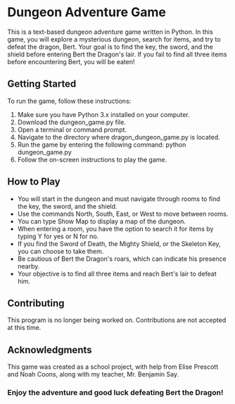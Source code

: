 # Dungeon Adventure Game
This is a text-based dungeon adventure game written in Python. In this game, you will explore a mysterious dungeon, search for items, and try to defeat the dragon, Bert. Your goal is to find the key, the sword, and the shield before entering Bert the Dragon's lair. If you fail to find all three items before encountering Bert, you will be eaten!

## Getting Started

To run the game, follow these instructions:

1. Make sure you have Python 3.x installed on your computer.
2. Download the dungeon_game.py file.
3. Open a terminal or command prompt.
4. Navigate to the directory where dragon_dungeon_game.py is located.
5. Run the game by entering the following command:
   python dungeon_game.py
6. Follow the on-screen instructions to play the game.

## How to Play

- You will start in the dungeon and must navigate through rooms to find the key, the sword, and the shield.
- Use the commands North, South, East, or West to move between rooms.
- You can type Show Map to display a map of the dungeon.
- When entering a room, you have the option to search it for items by typing Y for yes or N for no.
- If you find the Sword of Death, the Mighty Shield, or the Skeleton Key, you can choose to take them.
- Be cautious of Bert the Dragon's roars, which can indicate his presence nearby.
- Your objective is to find all three items and reach Bert's lair to defeat him.

## Contributing

This program is no longer being worked on. Contributions are not accepted at this time.

## Acknowledgments

This game was created as a school project, with help from Elise Prescott and Noah Coons, along with my teacher, Mr. Benjamin Say.

### Enjoy the adventure and good luck defeating Bert the Dragon!
